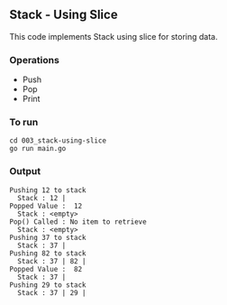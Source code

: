 ## Stack - Using Slice

This code implements Stack using slice for storing data.


### Operations
- Push
- Pop
- Print


### To run 
```
cd 003_stack-using-slice
go run main.go
```

### Output
```
Pushing 12 to stack
  Stack : 12 | 
Popped Value :  12
  Stack : <empty>
Pop() Called : No item to retrieve
  Stack : <empty>
Pushing 37 to stack
  Stack : 37 | 
Pushing 82 to stack
  Stack : 37 | 82 | 
Popped Value :  82
  Stack : 37 | 
Pushing 29 to stack
  Stack : 37 | 29 |
```